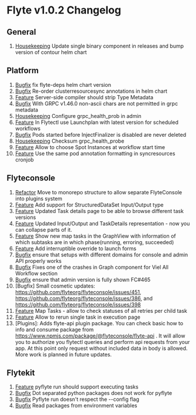 # Flyte v1.0.2 Changelog

## General
1. [Housekeeping](https://github.com/flyteorg/flyte/pull/2572) Update single binary component in releases and bump version of contour helm chart


## Platform
1. [Bugfix](https://github.com/flyteorg/flyte/pull/2539) fix flyte-deps helm chart version
1. [Bugfix](https://github.com/flyteorg/flyte/pull/2542) Re-order clusterresourcesync annotations in helm chart
1. [Feature](https://github.com/flyteorg/flyte/issues/2516) Server-side compiler should strip Type Metadata
1. [Bugfix](https://github.com/flyteorg/flyte/issues/2444) With GRPC v1.46.0 non-ascii chars are not permitted in grpc metadata
1. [Housekeeping](https://github.com/flyteorg/flyte/issues/1698) Configure grpc_health_prob in admin
1. [Feature](https://github.com/flyteorg/flyte/issues/2329) In Flytectl use Launchplan with latest version for scheduled workflows
1. [Bugfix](https://github.com/flyteorg/flyte/issues/2262) Pods started before InjectFinalizer is disabled are never deleted
1. [Housekeeping](https://github.com/flyteorg/flyte/issues/2504) Checksum grpc_health_probe
1. [Feature](https://github.com/flyteorg/flyte/issues/2284) Allow to choose Spot Instances at workflow start time
1. [Feature](https://github.com/flyteorg/flyte/pull/2439) Use the same pod annotation formatting in syncresources cronjob


## Flyteconsole
1. [Refactor](https://github.com/flyteorg/flyteconsole/issues/431) Move to monorepo structure to allow separate FlyteConsole into plugins system
1. [Feature](https://github.com/flyteorg/flyteconsole/issues/414) Add support for StructuredDataSet Input/Output type
1. [Feature](https://github.com/flyteorg/flyteconsole/issues/448) Updated Task details page to be able to browse different task versions
1. [Feature](https://github.com/flyteorg/flyteconsole/issues/445) Updated Input/Output and TaskDetails representation - now you can collapse parts of it.
1. [Feature](https://github.com/flyteorg/flyteconsole/issues/311) Show new map tasks in the GraphView with information of which subtasks are in which phase(running, erroring, succeeded)
1. [Feature](https://github.com/flyteorg/flyte/issues/2284) Add interruptible override to launch forms
1. [Bugfix](https://github.com/flyteorg/flyteconsole/issues/463) ensure that setups with different domains for console and admin API properly works
1. [Bugfix](https://github.com/flyteorg/flyteconsole/issues/416) Fixes one of the crashes in Graph component for Viel All Workflow section
1. [Bugfix](https://github.com/flyteorg/flyteconsole/issues/465) ensure that admin version is fully shown FC#465
1. [Bugfix] Small cosmetic updates: https://github.com/flyteorg/flyteconsole/issues/451, https://github.com/flyteorg/flyteconsole/issues/386, and https://github.com/flyteorg/flyteconsole/issues/398
1. [Feature](https://github.com/flyteorg/flyteconsole/issues/312) Map Tasks - allow to check statuses of all retries per child task
1. [Feature](https://github.com/flyteorg/flyteconsole/issues/461) Allow to rerun single task in execution page
1. [Plugins]: Adds flyte-api plugin package. You can check basic how to info and consume package from https://www.npmjs.com/package/@flyteconsole/flyte-api . It will allow you to authorize you flytectl queries and perform api requests from your app. At this point only request without included data in body is allowed. More work is planned in future updates.


## Flytekit
1. [Feature](https://github.com/flyteorg/flyte/issues/2471) pyflyte run should support executing tasks
1. [Bugfix](https://github.com/flyteorg/flyte/issues/2476) Dot separated python packages does not work for pyflyte
1. [Bugfix](https://github.com/flyteorg/flyte/issues/2474) Pyflyte run doesn't respect the --config flag
1. [Bugfix](https://github.com/flyteorg/flytekit/pull/1002) Read packages from environment variables

